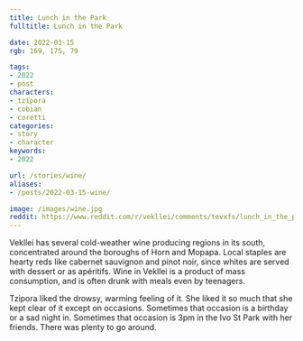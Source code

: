 ```yaml
---
title: Lunch in the Park
fulltitle: Lunch in the Park

date: 2022-03-15
rgb: 169, 175, 79

tags: 
- 2022
- post
characters:
- tzipora
- cobian
- coretti
categories:
- story
- character
keywords:
- 2022

url: /stories/wine/
aliases:
- /posts/2022-03-15-wine/

image: /images/wine.jpg
reddit: https://www.reddit.com/r/vekllei/comments/tevxfs/lunch_in_the_park/
---
```


Vekllei has several cold-weather wine producing regions in its south, concentrated around the boroughs of Horn and Mopapa. Local staples are hearty reds like cabernet sauvignon and pinot noir, since whites are served with dessert or as apéritifs. Wine in Vekllei is a product of mass consumption, and is often drunk with meals even by teenagers. 

Tzipora liked the drowsy, warming feeling of it. She liked it so much that she kept clear of it except on occasions. Sometimes that occasion is a birthday or a sad night in. Sometimes that occasion is 3pm in the Ivo St Park with her friends. There was plenty to go around.